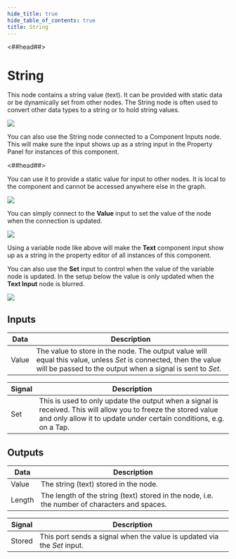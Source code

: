 ```yaml
---
hide_title: true
hide_table_of_contents: true
title: String
---
```


<##head##>

# String

This node contains a <span className="ndl-data">string</span> value (text). It can be provided with static data or be dynamically set from other nodes. The <span className="ndl-node">String</span> node is often used to convert other data types to a <span className="ndl-data">string</span> or to hold string values.

<div className="ndl-image-with-background l">

![](/nodes/data/string/string_node.png)

</div>

You can also use the String node connected to a <span className="ndl-node">Component Inputs</span> node. This will make sure the input shows up as a <span className="ndl-data">string</span> input in the Property Panel for instances of this component.

<##head##>

You can use it to provide a static value for input to other nodes. It is local to the component and cannot be accessed anywhere else in the graph.

<div className="ndl-image-with-background l">
    <img src="/nodes/data/string/local-string.png"></img>
</div>

You can simply connect to the **Value** input to set the value of the node when the connection is updated.

<div className="ndl-image-with-background l">
    <img src="/nodes/data/string/string-1.png"></img>
</div>

Using a variable node like above will make the **Text** component input show up as a string in the property editor of all instances of this component.

You can also use the **Set** input to control when the value of the variable node is updated. In the setup below the value is only updated when the **Text Input** node is blurred.

<div className="ndl-image-with-background l">
    <img src="/nodes/data/string/string-2.png"></img>
</div>

## Inputs

| Data                                    | Description                                                                                                                                                                    |
| --------------------------------------- | ------------------------------------------------------------------------------------------------------------------------------------------------------------------------------ |
| <span className="ndl-data">Value</span> | The value to store in the node. The output value will equal this value, unless _Set_ is connected, then the value will be passed to the output when a signal is sent to _Set_. |

| Signal                                  | Description                                                                                                                                                                           |
| --------------------------------------- | ------------------------------------------------------------------------------------------------------------------------------------------------------------------------------------- |
| <span className="ndl-signal">Set</span> | This is used to only update the output when a signal is received. This will allow you to freeze the stored value and only allow it to update under certain conditions, e.g. on a Tap. |

## Outputs

| Data                                     | Description                                                                                   |
| ---------------------------------------- | --------------------------------------------------------------------------------------------- |
| <span className="ndl-data">Value</span>  | The string (text) stored in the node.                                                         |
| <span className="ndl-data">Length</span> | The length of the string (text) stored in the node, i.e. the number of characters and spaces. |

| Signal                                     | Description                                                             |
| ------------------------------------------ | ----------------------------------------------------------------------- |
| <span className="ndl-signal">Stored</span> | This port sends a signal when the value is updated via the _Set_ input. |
